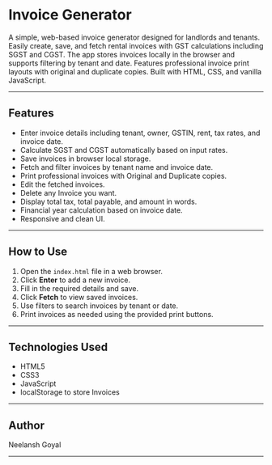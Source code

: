 # Invoice Generator

A simple, web-based invoice generator designed for landlords and tenants. Easily create, save, and fetch rental invoices with GST calculations including SGST and CGST. The app stores invoices locally in the browser and supports filtering by tenant and date. Features professional invoice print layouts with original and duplicate copies. Built with HTML, CSS, and vanilla JavaScript.

---

## Features

- Enter invoice details including tenant, owner, GSTIN, rent, tax rates, and invoice date.
- Calculate SGST and CGST automatically based on input rates.
- Save invoices in browser local storage.
- Fetch and filter invoices by tenant name and invoice date.
- Print professional invoices with Original and Duplicate copies.
- Edit the fetched invoices.
- Delete any Invoice you want.
- Display total tax, total payable, and amount in words.
- Financial year calculation based on invoice date.
- Responsive and clean UI.

---

## How to Use

1. Open the `index.html` file in a web browser.
2. Click **Enter** to add a new invoice.
3. Fill in the required details and save.
4. Click **Fetch** to view saved invoices.
5. Use filters to search invoices by tenant or date.
6. Print invoices as needed using the provided print buttons.

---

## Technologies Used

- HTML5
- CSS3
- JavaScript
- localStorage to store Invoices

---

## Author

Neelansh Goyal

---
